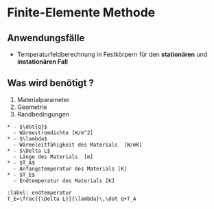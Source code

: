 # Finite-Elemente Methode

## Anwendungsfälle

- Temperaturfeldberechnung in Festkörpern für den **stationären** und **instationären Fall**

## Was wird benötigt ?

1. Materialparameter
2. Geometrie
3. Randbedingungen

```{list-table}
* - $\dot{q}$
  - Wärmestromdichte [W/m^2]
* - $\lambda$
  - Wärmeleitfähigkeit des Materials  [W/mK]
* - $\Delta L$
  - Länge des Materials  [m]
* - $T_A$
  - Anfangstemperatur des Materials [K]
* - $T_E$
  - Endtemperatur des Materials [K]
```

```{math}
:label: endtemperatur
T_E=\frac{{\Delta L}}{\lambda}\,\dot q+T_A
```

<!DOCTYPE HTML>
<html lang="en">
  <head>
    <meta charset="UTF-8">
    <meta content="text/html; charset=utf-8" http-equiv="Content-Type">
    <link rel="stylesheet" type="text/css" href="https://jsxgraph.uni-bayreuth.de/distrib/jsxgraph.css" />
    <script src="https://cdn.jsdelivr.net/npm/jsxgraph/distrib/jsxgraphcore.js" type="text/javascript" charset="UTF-8"></script>
  </head>
  <body>

  <div id="jxgbox0" class="jxgbox" style="width:500px; height:100px;"></div>
  <div id="jxgbox" class="jxgbox" style="width:500px; height:400px;"></div>

  <script>

    const board0 = JXG.JSXGraph.initBoard('jxgbox0', {
        boundingbox: [-0.1, 1, 1, -0.1],
        axis: false,
        showCopyright:false,
        showNavigation:false
    });

    var board = JXG.JSXGraph.initBoard('jxgbox', {
      boundingbox: [-0.1, 110, 1, -5],
      axis:true,
      showCopyright:false,
      showNavigation:false,
      defaultAxes:{
        x: {
          name: 'L [m]',
          withLabel: true,
          label: {
            position: 'rt',
            offset: [-15, 20]
          }
        },
        y: {
          withLabel: true,
          name: 'T [°C]',
          label: {
            position: 'rt',
            offset: [10, -10]
          }
        }
      }
    });

    board0.addChild(board);


    var TA = board0.create('slider', [[0.1, 0.8], [0.6, 0.8], [0, 20, 50]], {name:'TA', snapWidth: 1, postLabel: ' °C'});
    var deltaL = board0.create('slider', [[0.1, 0.6], [0.6, 0.6], [0.1, 0.1, 1]], {name:'deltaL', snapWidth: 0.02, postLabel: ' m'});
    var lambda = board0.create('slider', [[0.1, 0.4], [0.6, 0.4], [10, 60.5, 200]], {name:'lambda', snapWidth: 10, postLabel: 'W/mK'});
    var qdot = board0.create('slider', [[0.1, 0.2], [0.6, 0.2], [10000, 48400, 100000]], {name:'qdot', snapWidth: 1000, postLabel: 'W/m^2'});

    var graph = board.create('functiongraph', [function(x){return qdot.Value()*x/lambda.Value()+TA.Value();}, 0, function(){return deltaL.Value();}],   {name:'T(L)', withLabel:false, strokeColor:'red'});

    var reset = board0.create('button',[-0.05, 0.5,'Reset', function(){
      TA.setValue(20),
      deltaL.setValue(0.1),
      lambda.setValue(60.5),
      qdot.setValue(48400)
    }]);
  </script>
  </body>
</html>
